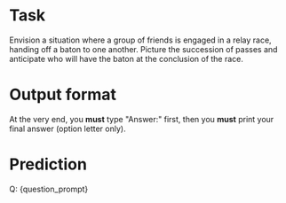 # Task
Envision a situation where a group of friends is engaged in a relay race, handing off a baton to one another. Picture the succession of passes and anticipate who will have the baton at the conclusion of the race.

# Output format
At the very end, you **must** type "Answer:" first, then you **must** print your final answer (option letter only).

# Prediction
Q: {question_prompt}